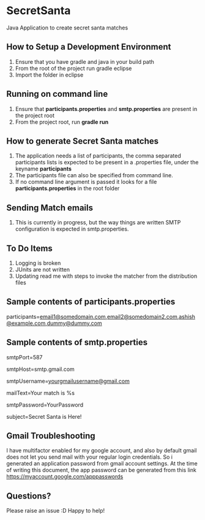 
# SecretSanta
Java Application to create secret santa matches
## How to Setup a Development Environment

 1. Ensure that you have gradle and java in your build path
 2. From the root of the project run gradle eclipse
 3. Import the folder in eclipse
## Running on command line
1. Ensure that **participants.properties** and **smtp.properties** are present in the project root
2. From the project root, run **gradle run**
## How to generate Secret Santa matches
 1. The application needs a list of participants, the comma separated participants lists is expected to be present in a .properties file, under the keyname  **participants**
 2. The participants file can also be specified from command line.
 3. If no command line argument is passed it looks for a file **participants.properties** in the root folder
##  Sending Match emails
1. This is currently in progress, but the way things are written SMTP configuration is expected in smtp.properties.

## To Do Items
1. Logging is broken
2. JUnits are not written
3. Updating read me with steps to invoke the matcher from the distribution files

## Sample contents of participants.properties
participants=email1@somedomain.com,email2@somedomain2.com,ashish@example.com,dummy@dummy.com

## Sample contents of smtp.properties
smtpPort=587

smtpHost=smtp.gmail.com

smtpUsername=yourgmailusername@gmail.com

mailText=Your match is %s

smtpPassword=YourPassword

subject=Secret Santa is Here!


## Gmail Troubleshooting
I have multifactor enabled for my google account, and also by default gmail does not let you send mail with your regular login credentials. So i generated an application password from gmail account settings. At the time of writing this document, the app password can be generated from this link https://myaccount.google.com/apppasswords

## Questions?
Please raise an issue :D Happy to help!

